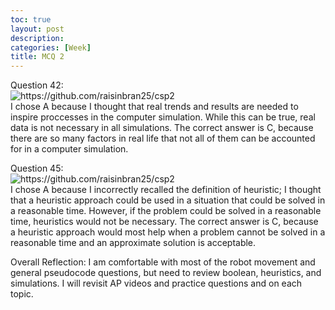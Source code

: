 ```yaml
---
toc: true
layout: post
description:
categories: [Week]
title: MCQ 2
---
```


Question 42:  
![]({{site.baseurl}}/images/q43.png "https://github.com/raisinbran25/csp2")  
I chose A because I thought that real trends and results are needed to inspire proccesses in the computer simulation. While this can be true, real data is not necessary in all simulations. The correct answer is C, because there are so many factors in real life that not all of them can be accounted for in a computer simulation.

  
Question 45:  
![]({{site.baseurl}}/images/q45.png "https://github.com/raisinbran25/csp2")  
I chose A because I incorrectly recalled the definition of heuristic; I thought that a heuristic approach could be used in a situation that could be solved in a reasonable time. However, if the problem could be solved in a reasonable time, heuristics would not be necessary. The correct answer is C, because a heuristic approach would most help when a problem cannot be solved in a reasonable time and an approximate solution is acceptable.

  
Overall Reflection: I am comfortable with most of the robot movement and general pseudocode questions, but need to review boolean, heuristics, and simulations. I will revisit AP videos and practice questions and on each topic.